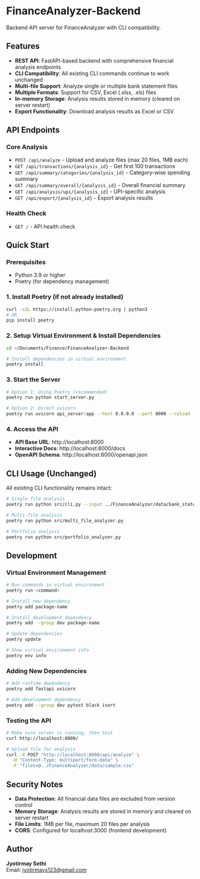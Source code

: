 # FinanceAnalyzer-Backend

Backend API server for FinanceAnalyzer with CLI compatibility.

## Features

- **REST API**: FastAPI-based backend with comprehensive financial analysis endpoints
- **CLI Compatibility**: All existing CLI commands continue to work unchanged
- **Multi-file Support**: Analyze single or multiple bank statement files
- **Multiple Formats**: Support for CSV, Excel (.xlsx, .xls) files
- **In-memory Storage**: Analysis results stored in memory (cleared on server restart)
- **Export Functionality**: Download analysis results as Excel or CSV

## API Endpoints

### Core Analysis
- `POST /api/analyze` - Upload and analyze files (max 20 files, 1MB each)
- `GET /api/transactions/{analysis_id}` - Get first 100 transactions
- `GET /api/summary/categories/{analysis_id}` - Category-wise spending summary
- `GET /api/summary/overall/{analysis_id}` - Overall financial summary
- `GET /api/analysis/upi/{analysis_id}` - UPI-specific analysis
- `GET /api/export/{analysis_id}` - Export analysis results

### Health Check
- `GET /` - API health check

## Quick Start

### Prerequisites
- Python 3.9 or higher
- Poetry (for dependency management)

### 1. Install Poetry (if not already installed)
```bash
curl -sSL https://install.python-poetry.org | python3 -
# OR
pip install poetry
```

### 2. Setup Virtual Environment & Install Dependencies
```bash
cd ~/Documents/Finance/FinanceAnalyzer-Backend

# Install dependencies in virtual environment
poetry install
```

### 3. Start the Server
```bash
# Option 1: Using Poetry (recommended)
poetry run python start_server.py

# Option 2: Direct uvicorn
poetry run uvicorn api_server:app --host 0.0.0.0 --port 8000 --reload
```

### 4. Access the API
- **API Base URL**: http://localhost:8000
- **Interactive Docs**: http://localhost:8000/docs
- **OpenAPI Schema**: http://localhost:8000/openapi.json

## CLI Usage (Unchanged)

All existing CLI functionality remains intact:

```bash
# Single file analysis
poetry run python src/cli.py --input ../FinanceAnalyzer/data/bank_statement.csv

# Multi-file analysis  
poetry run python src/multi_file_analyzer.py

# Portfolio analysis
poetry run python src/portfolio_analyzer.py
```

## Development

### Virtual Environment Management
```bash
# Run commands in virtual environment
poetry run <command>

# Install new dependency
poetry add package-name

# Install development dependency
poetry add --group dev package-name

# Update dependencies
poetry update

# Show virtual environment info
poetry env info
```

### Adding New Dependencies
```bash
# Add runtime dependency
poetry add fastapi uvicorn

# Add development dependency
poetry add --group dev pytest black isort
```

### Testing the API
```bash
# Make sure server is running, then test
curl http://localhost:8000/

# Upload file for analysis
curl -X POST "http://localhost:8000/api/analyze" \
  -H "Content-Type: multipart/form-data" \
  -F "files=@../FinanceAnalyzer/data/sample.csv"
```

## Security Notes

- **Data Protection**: All financial data files are excluded from version control
- **Memory Storage**: Analysis results are stored in memory and cleared on server restart
- **File Limits**: 1MB per file, maximum 20 files per analysis
- **CORS**: Configured for localhost:3000 (frontend development)

## Author

**Jyotirmay Sethi**  
Email: jyotirmays123@gmail.com
